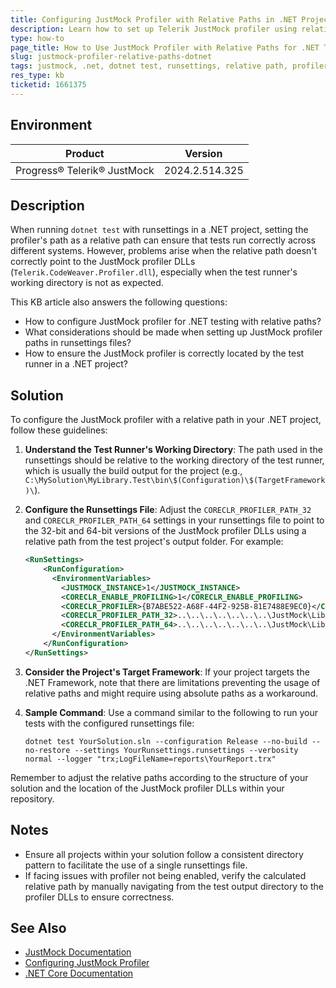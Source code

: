 ```yaml
---
title: Configuring JustMock Profiler with Relative Paths in .NET Projects
description: Learn how to set up Telerik JustMock profiler using relative paths in runsettings for .NET projects to ensure compatibility across different environments.
type: how-to
page_title: How to Use JustMock Profiler with Relative Paths for .NET Testing
slug: justmock-profiler-relative-paths-dotnet
tags: justmock, .net, dotnet test, runsettings, relative path, profiler
res_type: kb
ticketid: 1661375
---
```


## Environment

| Product | Version |
| --- | --- |
| Progress® Telerik® JustMock | 2024.2.514.325 |

## Description

When running `dotnet test` with runsettings in a .NET project, setting the profiler's path as a relative path can ensure that tests run correctly across different systems. However, problems arise when the relative path doesn't correctly point to the JustMock profiler DLLs (`Telerik.CodeWeaver.Profiler.dll`), especially when the test runner's working directory is not as expected.

This KB article also answers the following questions:
- How to configure JustMock profiler for .NET testing with relative paths?
- What considerations should be made when setting up JustMock profiler paths in runsettings files?
- How to ensure the JustMock profiler is correctly located by the test runner in a .NET project?

## Solution

To configure the JustMock profiler with a relative path in your .NET project, follow these guidelines:

1. **Understand the Test Runner's Working Directory**: The path used in the runsettings should be relative to the working directory of the test runner, which is usually the build output for the project (e.g., `C:\MySolution\MyLibrary.Test\bin\$(Configuration)\$(TargetFramework)\`).

2. **Configure the Runsettings File**: Adjust the `CORECLR_PROFILER_PATH_32` and `CORECLR_PROFILER_PATH_64` settings in your runsettings file to point to the 32-bit and 64-bit versions of the JustMock profiler DLLs using a relative path from the test project's output folder. For example:

    ```xml
    <RunSettings>
        <RunConfiguration>
          <EnvironmentVariables>
            <JUSTMOCK_INSTANCE>1</JUSTMOCK_INSTANCE>
            <CORECLR_ENABLE_PROFILING>1</CORECLR_ENABLE_PROFILING>
            <CORECLR_PROFILER>{B7ABE522-A68F-44F2-925B-81E7488E9EC0}</CORECLR_PROFILER>
            <CORECLR_PROFILER_PATH_32>..\..\..\..\..\..\..\JustMock\Libraries\32\Telerik.CodeWeaver.Profiler.dll</CORECLR_PROFILER_PATH_32>
            <CORECLR_PROFILER_PATH_64>..\..\..\..\..\..\..\JustMock\Libraries\64\Telerik.CodeWeaver.Profiler.dll</CORECLR_PROFILER_PATH_64>
          </EnvironmentVariables>
        </RunConfiguration>
    </RunSettings>
    ```

3. **Consider the Project's Target Framework**: If your project targets the .NET Framework, note that there are limitations preventing the usage of relative paths and might require using absolute paths as a workaround.

4. **Sample Command**: Use a command similar to the following to run your tests with the configured runsettings file:
    ```shell
    dotnet test YourSolution.sln --configuration Release --no-build --no-restore --settings YourRunsettings.runsettings --verbosity normal --logger "trx;LogFileName=reports\YourReport.trx"
    ```

Remember to adjust the relative paths according to the structure of your solution and the location of the JustMock profiler DLLs within your repository.

## Notes

- Ensure all projects within your solution follow a consistent directory pattern to facilitate the use of a single runsettings file.
- If facing issues with profiler not being enabled, verify the calculated relative path by manually navigating from the test output directory to the profiler DLLs to ensure correctness.

## See Also

- [JustMock Documentation](https://docs.telerik.com/devtools/justmock/)
- [Configuring JustMock Profiler](https://docs.telerik.com/devtools/justmock/getting-started/justmock-configuration)
- [.NET Core Documentation](https://docs.microsoft.com/en-us/dotnet/core/)
